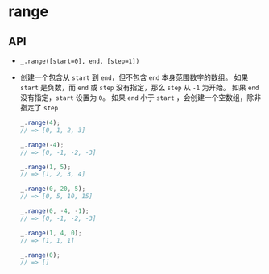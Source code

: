# range

## API

+ `_.range([start=0], end, [step=1])`

+ 创建一个包含从 `start` 到 `end`，但不包含 `end` 本身范围数字的数组。 如果 `start` 是负数，而 `end` 或 `step` 没有指定，那么 `step` 从 `-1` 为开始。 如果 `end` 没有指定，`start` 设置为 `0`。 如果 `end` 小于 `start` ，会创建一个空数组，除非指定了 `step`

  ```js
  _.range(4);
  // => [0, 1, 2, 3]

  _.range(-4);
  // => [0, -1, -2, -3]

  _.range(1, 5);
  // => [1, 2, 3, 4]

  _.range(0, 20, 5);
  // => [0, 5, 10, 15]

  _.range(0, -4, -1);
  // => [0, -1, -2, -3]

  _.range(1, 4, 0);
  // => [1, 1, 1]

  _.range(0);
  // => []
  ```
